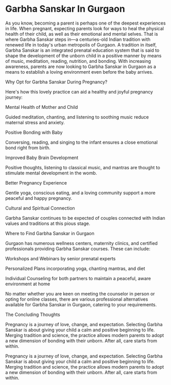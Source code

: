 # Garbha Sanskar In Gurgaon
As you know, becoming a parent is perhaps one of the deepest experiences in life. When pregnant, expecting parents look for ways to heal the physical health of their child, as well as their emotional and mental selves. That is where Garbha Sanskar steps in—a centuries-old Indian tradition with renewed life in today's urban metropolis of Gurgaon.
A tradition in itself, Garbha Sanskar is an integrated prenatal education system that is said to shape the development of the unborn child in a positive manner by means of music, meditation, reading, nutrition, and bonding. With increasing awareness, parents are now looking to Garbha Sanskar in Gurgaon as a means to establish a loving environment even before the baby arrives.

Why Opt for Garbha Sanskar During Pregnancy?

Here's how this lovely practice can aid a healthy and joyful pregnancy journey:

Mental Health of Mother and Child

Guided meditation, chanting, and listening to soothing music reduce maternal stress and anxiety.

Positive Bonding with Baby

Conversing, reading, and singing to the infant ensures a close emotional bond right from birth.

Improved Baby Brain Development

Positive thoughts, listening to classical music, and mantras are thought to stimulate mental development in the womb.

Better Pregnancy Experience

Gentle yoga, conscious eating, and a loving community support a more peaceful and happy pregnancy.

Cultural and Spiritual Connection

Garbha Sanskar continues to be expected of couples connected with Indian values and traditions at this pious stage.


Where to Find Garbha Sanskar in Gurgaon

Gurgaon has numerous wellness centers, maternity clinics, and certified professionals providing Garbha Sanskar courses. These can include:

Workshops and Webinars by senior prenatal experts

Personalized Plans incorporating yoga, chanting mantras, and diet

Individual Counseling for both partners to maintain a peaceful, aware environment at home

No matter whether you are keen on meeting the counselor in person or opting for online classes, there are various professional alternatives available for Garbha Sanskar in Gurgaon, catering to your requirements.


The Concluding Thoughts

Pregnancy is a journey of love, change, and expectation. Selecting Garbha Sanskar is about giving your child a calm and positive beginning to life. Merging tradition and science, the practice allows modern parents to adopt a new dimension of bonding with their unborn. After all, care starts from within.



Pregnancy is a journey of love, change, and expectation. Selecting Garbha Sanskar is about giving your child a calm and positive beginning to life. Merging tradition and science, the practice allows modern parents to adopt a new dimension of bonding with their unborn. After all, care starts from within.
